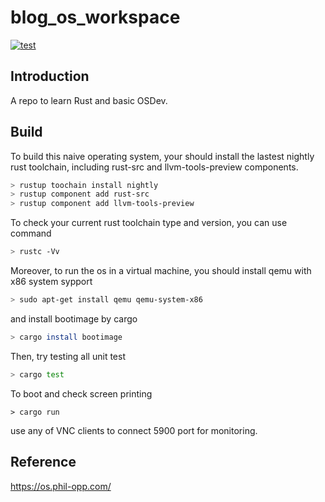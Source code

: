 # blog_os_workspace
[![test](https://github.com/EvanMu96/blog_os_workspace/actions/workflows/rust.yml/badge.svg)](https://github.com/EvanMu96/blog_os_workspace/actions/workflows/rust.yml)
## Introduction
A repo to learn Rust and basic OSDev.  

## Build

To build this naive operating system, your should install the lastest nightly rust toolchain, including rust-src and llvm-tools-preview components.

```bash
> rustup toochain install nightly
> rustup component add rust-src
> rustup component add llvm-tools-preview
```

To check your current rust toolchain type and version, you can use command

```bash
> rustc -Vv
```

Moreover, to run the os in a virtual machine, you should install qemu with x86 system sypport

```bash
> sudo apt-get install qemu qemu-system-x86
```

and install bootimage by cargo

```bash
> cargo install bootimage
```

Then, try testing all unit test

```bash
> cargo test
```

To boot and check screen printing

```
> cargo run
```

use any of VNC clients to connect 5900 port for monitoring.

## Reference
https://os.phil-opp.com/

